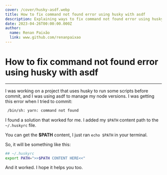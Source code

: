 ```yaml
---
cover: /cover/husky-asdf.webp
title: How to fix command not found error using husky with asdf
description: Explaining ways to fix command not found error using husky with asdf - Webstorm problem
date: 2023-04-26T00:00:00.000Z
author:
  name: Renan Paixão
  link: www.github.com/renanpaixao
---
```


# How to fix command not found error using husky with asdf

---

I was working on a project that uses husky to run some scripts before commit, and I was using asdf to manage my node
versions. I was getting this error when I tried to commit:

```bash
 /bin/sh: yarn: command not found
```

I found a solution that worked for me. I added my `$PATH` content path to the `~/.huskyrc` file.

You can get the **$PATH** content, I just ran `echo $PATH` in your terminal.

So, it will be something like this:

```bash
## ~/.huskyrc
export PATH=">>$PATH CONTENT HERE<<"
```

And it worked. I hope it helps you too.
